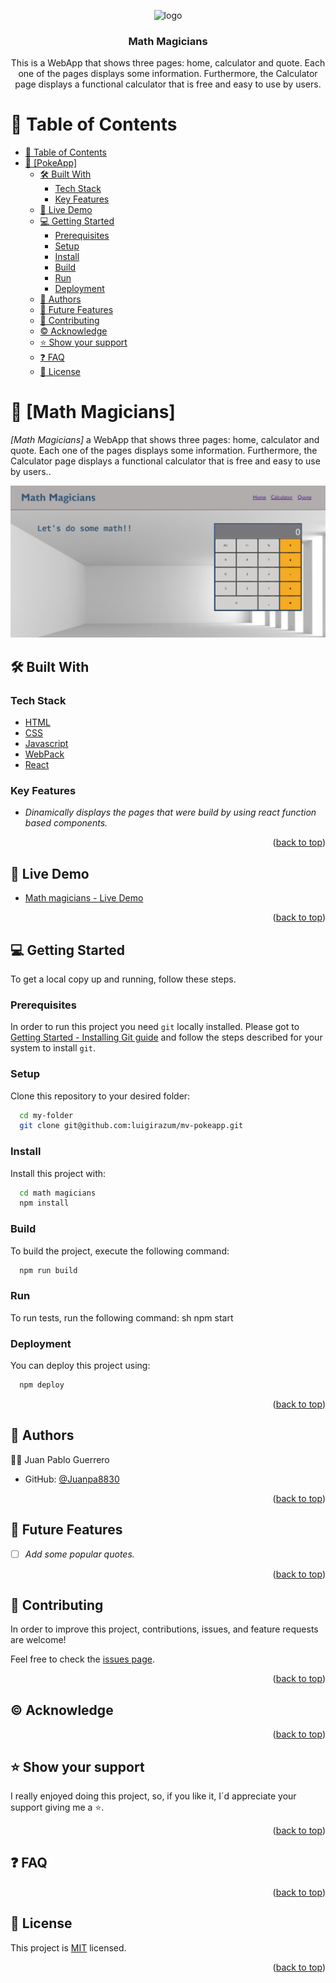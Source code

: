<a name="readme-top"></a>

<div align="center">

  <img src=".src/images/calculator.svg" alt="logo" width="180"  height="auto" />
  <br/>

  <h3><b>Math Magicians</b></h3>
  <p>This is a WebApp that shows three pages: home, calculator and quote. Each one of the pages displays some information. Furthermore, the Calculator page displays a functional calculator that is free and easy to use by users.</p>

</div>

# 📗 Table of Contents

- [📗 Table of Contents](#-table-of-contents)
- [📖 \[PokeApp\] ](#-pokeapp-)
  - [🛠 Built With ](#-built-with-)
    - [Tech Stack ](#tech-stack-)
    - [Key Features ](#key-features-)
  - [🚀 Live Demo ](#-live-demo-)
  - [💻 Getting Started ](#-getting-started-)
    - [Prerequisites](#prerequisites)
    - [Setup](#setup)
    - [Install](#install)
    - [Build](#build)
    - [Run](#run)
    - [Deployment](#deployment)
  - [👥 Authors ](#-authors-)
  - [🔭 Future Features ](#-future-features-)
  - [🤝 Contributing ](#-contributing-)
  - [© Acknowledge ](#-acknowledge-)
  - [⭐ Show your support ](#-show-your-support-)
  - [❓ FAQ ](#-faq-)
  - [📝 License ](#-license-)

# 📖 [Math Magicians] <a name="about-project"></a>

*[Math Magicians]* a WebApp that shows three pages: home, calculator and quote. Each one of the pages displays some information. Furthermore, the Calculator page displays a functional calculator that is free and easy to use by users..
<div align="center">

  <img src="./src/images/Mmscreenshot.png" alt="calculator" width="750"  height="auto" />

  <br/>

</div>

## 🛠 Built With <a name="built-with"></a>

### Tech Stack <a name="tech-stack"></a>

  <ul>
    <li><a href="https://developer.mozilla.org/en-US/docs/Web/HTML" target="_blank" rel="noopener noreferrer">HTML</a></li>
    <li><a href="https://developer.mozilla.org/en-US/docs/Web/CSS" target="_blank" rel="noopener noreferrer">CSS</a></li>
    <li><a href="https://developer.mozilla.org/en-US/docs/Web/JavaScript" target="_blank" rel="noopener noreferrer">Javascript</a></li>
    <li><a href="https://webpack.js.org/" target="_blank" rel="noopener noreferrer">WebPack</a></li>
    <li><a href="https://es.reactjs.org/" target="_blank" rel="noopener noreferrer">React</a></li>
  </ul>


### Key Features <a name="key-features"></a>


- *Dinamically displays the pages that were build by using react function based components.*



<p align="right">(<a href="#readme-top">back to top</a>)</p>


## 🚀 Live Demo <a name="live-demo"></a>

- <a href="" target="_blank" rel="noopener noreferrer">Math magicians - Live Demo</a>


<p align="right">(<a href="#readme-top">back to top</a>)</p>


## 💻 Getting Started <a name="getting-started"></a>

To get a local copy up and running, follow these steps.

### Prerequisites

In order to run this project you need `git` locally installed. Please got to [Getting Started - Installing Git guide](https://git-scm.com/book/en/v2/Getting-Started-Installing-Git) and follow the steps described for your system to install `git`.

### Setup

Clone this repository to your desired folder:
```sh
  cd my-folder
  git clone git@github.com:luigirazum/mv-pokeapp.git
```

### Install

Install this project with:
```sh
  cd math magicians
  npm install
```

### Build

To build the project, execute the following command:
```sh
  npm run build  
```

### Run

To run tests, run the following command:
sh
  npm start


### Deployment

You can deploy this project using:
```sh
  npm deploy
```

<p align="right">(<a href="#readme-top">back to top</a>)</p>


## 👥 Authors <a name="authors"></a>

👨‍💻 Juan Pablo Guerrero

- GitHub: <a href="https://github.com/juanpa8830" target="_blank" rel="noopener noreferrer">@Juanpa8830</a>

<p align="right">(<a href="#readme-top">back to top</a>)</p>


## 🔭 Future Features <a name="future-features"></a>

- [ ] *Add some popular quotes.*

<p align="right">(<a href="#readme-top">back to top</a>)</p>


## 🤝 Contributing <a name="contributing"></a>

In order to improve this project, contributions, issues, and feature requests are welcome!

Feel free to check the [issues page](../../issues/).


<p align="right">(<a href="#readme-top">back to top</a>)</p>


## © Acknowledge <a name="acknowledge"></a>


<p align="right">(<a href="#readme-top">back to top</a>)</p>


## ⭐ Show your support <a name="support"></a>

I really enjoyed doing this project, so, if you like it, I´d appreciate your support giving me a ⭐.


<p align="right">(<a href="#readme-top">back to top</a>)</p>


## ❓ FAQ <a name="faq"></a>

<p align="right">(<a href="#readme-top">back to top</a>)</p>


## 📝 License <a name="license"></a>

This project is [MIT](./LICENSE) licensed.

<p align="right">(<a href="#readme-top">back to top</a>)</p>
